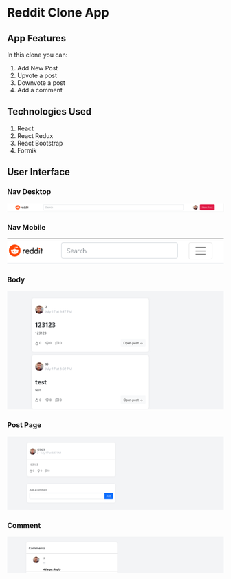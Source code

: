 # Reddit Clone App
## App Features

In this clone you can:

1. Add New Post
2. Upvote a post
3. Downvote a post
4. Add a comment

## Technologies Used

1. React
2. React Redux
3. React Bootstrap
4. Formik

## User Interface

### Nav Desktop

<img alt="Navbar in desktop" src="https://github.com/Marwan-98/Tawwr-Reddit-Clone/blob/main/img/nav-desktop.PNG?raw=true">

### Nav Mobile

<img alt="Navbar in mobile" src="https://github.com/Marwan-98/Tawwr-Reddit-Clone/blob/main/img/nav-mobile.PNG?raw=true">

### Body

<img alt="Body" src="https://github.com/Marwan-98/Tawwr-Reddit-Clone/blob/main/img/body-desktop.PNG?raw=true">

### Post Page

<img alt="Post Page" src="https://github.com/Marwan-98/Tawwr-Reddit-Clone/blob/main/img/post-desktop.PNG?raw=true">

### Comment

<img alt="Comment" src="https://github.com/Marwan-98/Tawwr-Reddit-Clone/blob/main/img/comment-desktop.PNG?raw=true">
